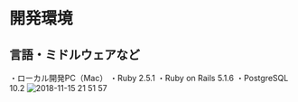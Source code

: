 # 開発環境
言語・ミドルウェアなど
---
・ローカル開発PC（Mac）
・Ruby 2.5.1
・Ruby on Rails 5.1.6
・PostgreSQL 10.2
![2018-11-15 21 51 57](https://user-images.githubusercontent.com/35171408/48555799-93f26c00-e925-11e8-97eb-ce16d9fe377d.png)
